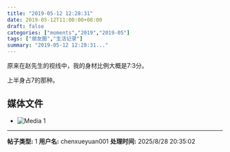 ```yaml
---
title: "2019-05-12 12:28:31"
date: 2019-05-12T11:00:00+08:00
draft: false
categories: ["moments","2019","2019-05"]
tags: ["朋友圈","生活记录"]
summary: "2019-05-12 12:28:31..."
---
```


原来在赵先生的视线中，我的身材比例大概是7:3分。

上半身占7的那种。

## 媒体文件

- ![Media 1](/Moments/photos/2019-05-12/201905121228310.jpg)

---

**帖子类型:** 1
**用户名:** chenxueyuan001
**处理时间:** 2025/8/28 20:35:02